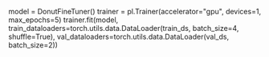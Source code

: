 model = DonutFineTuner()
trainer = pl.Trainer(accelerator="gpu", devices=1, max_epochs=5)
trainer.fit(model, 
            train_dataloaders=torch.utils.data.DataLoader(train_ds, batch_size=4, shuffle=True),
            val_dataloaders=torch.utils.data.DataLoader(val_ds, batch_size=2))
